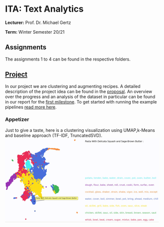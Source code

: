 # ITA: Text Analytics
**Lecturer:** Prof. Dr. Michael Gertz

**Term:** Winter Semester 20/21

## Assignments

The assignments 1 to 4 can be found in the respective folders.

## [Project](src/README.md)

In our project we are clustering and augmenting recipes. A detailed description of the project idea can be found in the [proposal](proposal/project-proposal.pdf). An overview over the progress and an analysis of the dataset in particular can be found in our report for the [first milestone](milestone-1/README.md). To get started with running the example pipelines [read more here](src/README.md).

### Appetizer
Just to give a taste, here is a clustering visualization using UMAP,k-Means and baseline approach (TF-IDF, TruncatedSVD).
![Baseline Gif](visualisations/baseline.gif)